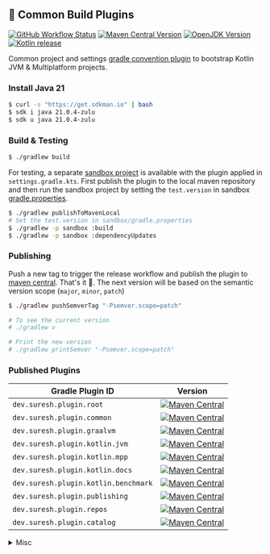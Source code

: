 🐘 Common Build Plugins
----------

[![GitHub Workflow Status][gha_badge]][gha_url]
[![Maven Central Version][maven_img]][maven_url]
[![OpenJDK Version][java_img]][java_url]
[![Kotlin release][kt_img]][kt_url]

Common project and
settings [gradle convention plugin](https://docs.gradle.org/current/samples/sample_convention_plugins.html) to bootstrap
Kotlin JVM & Multiplatform projects.

### Install Java 21

```bash
$ curl -s "https://get.sdkman.io" | bash
$ sdk i java 21.0.4-zulu
$ sdk u java 21.0.4-zulu
```

### Build & Testing

  ```bash
  $ ./gradlew build
  ```

For testing, a separate [sandbox project](/sandbox) is available with the plugin applied in `settings.gradle.kts`.
First publish the plugin to the local maven repository and then run the sandbox project by setting the `test.version` in
sandbox [gradle.properties](/sandbox/gradle.properties).

   ```bash
   $ ./gradlew publishToMavenLocal
   # Set the test.version in sandbox/gradle.properties
   $ ./gradlew -p sandbox :build
   $ ./gradlew -p sandbox :dependencyUpdates
   ```

### Publishing

Push a new tag to trigger the release workflow and publish the plugin
to [maven central](https://repo1.maven.org/maven2/dev/suresh/build/). That's it 🎉.
The next version will be based on the semantic version scope (`major`, `minor`, `patch`)

   ```bash
   $ ./gradlew pushSemverTag "-Psemver.scope=patch"

   # To see the current version
   # ./gradlew v

   # Print the new version
   # ./gradlew printSemver "-Psemver.scope=patch"
   ```

### Published Plugins

| **Gradle Plugin ID**                 | **Version**                                                                                                                                                                                                                                |
|--------------------------------------|--------------------------------------------------------------------------------------------------------------------------------------------------------------------------------------------------------------------------------------------|
| `dev.suresh.plugin.root`             | [![Maven Central](https://img.shields.io/maven-central/v/dev.suresh.plugin.root/dev.suresh.plugin.root.gradle.plugin?logo=gradle&logoColor=white&color=00B4E6)](https://repo1.maven.org/maven2/dev/suresh/plugin/)                         |
| `dev.suresh.plugin.common`           | [![Maven Central](https://img.shields.io/maven-central/v/dev.suresh.plugin.common/dev.suresh.plugin.common.gradle.plugin?logo=gradle&logoColor=white&color=00B4E6)](https://repo1.maven.org/maven2/dev/suresh/plugin/)                     |
| `dev.suresh.plugin.graalvm`          | [![Maven Central](https://img.shields.io/maven-central/v/dev.suresh.plugin.graalvm/dev.suresh.plugin.graalvm.gradle.plugin?logo=gradle&logoColor=white&color=00B4E6)](https://repo1.maven.org/maven2/dev/suresh/plugin/)                   |
| `dev.suresh.plugin.kotlin.jvm`       | [![Maven Central](https://img.shields.io/maven-central/v/dev.suresh.plugin.kotlin.jvm/dev.suresh.plugin.kotlin.jvm.gradle.plugin?logo=gradle&logoColor=white&color=00B4E6)](https://repo1.maven.org/maven2/dev/suresh/plugin/)             |
| `dev.suresh.plugin.kotlin.mpp`       | [![Maven Central](https://img.shields.io/maven-central/v/dev.suresh.plugin.kotlin.mpp/dev.suresh.plugin.kotlin.mpp.gradle.plugin?logo=gradle&logoColor=white&color=00B4E6)](https://repo1.maven.org/maven2/dev/suresh/plugin/)             |
| `dev.suresh.plugin.kotlin.docs`      | [![Maven Central](https://img.shields.io/maven-central/v/dev.suresh.plugin.kotlin.docs/dev.suresh.plugin.kotlin.docs.gradle.plugin?logo=gradle&logoColor=white&color=00B4E6)](https://repo1.maven.org/maven2/dev/suresh/plugin/)           |
| `dev.suresh.plugin.kotlin.benchmark` | [![Maven Central](https://img.shields.io/maven-central/v/dev.suresh.plugin.kotlin.benchmark/dev.suresh.plugin.kotlin.benchmark.gradle.plugin?logo=gradle&logoColor=white&color=00B4E6)](https://repo1.maven.org/maven2/dev/suresh/plugin/) |
| `dev.suresh.plugin.publishing`       | [![Maven Central](https://img.shields.io/maven-central/v/dev.suresh.plugin.publishing/dev.suresh.plugin.publishing.gradle.plugin?logo=gradle&logoColor=white&color=00B4E6)](https://repo1.maven.org/maven2/dev/suresh/plugin/)             |
| `dev.suresh.plugin.repos`            | [![Maven Central](https://img.shields.io/maven-central/v/dev.suresh.plugin.repos/dev.suresh.plugin.repos.gradle.plugin?logo=gradle&logoColor=white&color=00B4E6)](https://repo1.maven.org/maven2/dev/suresh/plugin/)                       |
| `dev.suresh.plugin.catalog`          | [![Maven Central](https://img.shields.io/maven-central/v/dev.suresh.plugin.catalog/dev.suresh.plugin.catalog.gradle.plugin?logo=gradle&logoColor=white&color=00B4E6)](https://repo1.maven.org/maven2/dev/suresh/plugin/)                   |

<details>
<summary>Misc</summary>

### Maven Central

* Publishing

  ```bash
  # Publish to local maven repository
  $ ./gradlew publishToMavenLocal
  $  tree  ~/.m2/repository/dev/suresh/build/

  # Publish the plugins to maven central
  $ ./gradlew publishPluginMavenPublicationToMavenCentralRepository

  # Publish the catalog to maven central
  $ ./gradlew :catalog:publishToMavenCentral
  $ ./gradlew :catalog:publishAndReleaseToMavenCentral
  ```

</details>


<!-- Badges -->

[java_url]: https://www.azul.com/downloads/?version=java-21-lts&package=jdk#zulu

[java_img]: https://img.shields.io/badge/OpenJDK-21-e76f00?logo=openjdk&logoColor=e76f00

[kt_url]: https://github.com/JetBrains/kotlin/releases/latest

[kt_img]: https://img.shields.io/github/v/release/Jetbrains/kotlin?include_prereleases&color=7f53ff&label=Kotlin&logo=kotlin&logoColor=7f53ff

[maven_img]: https://img.shields.io/maven-central/v/dev.suresh.build/plugins?logo=gradle&logoColor=white&color=00B4E6

[maven_url]: https://central.sonatype.com/search?namespace=dev.suresh.build

[maven_dl]: https://search.maven.org/remote_content?g=dev.suresh.build&a=plugins&v=LATEST

[gha_url]: https://github.com/sureshg/build-commons/actions/workflows/build.yml

[gha_badge]: https://img.shields.io/github/actions/workflow/status/sureshg/build-commons/build.yml?branch=main&color=green&label=Build&logo=Github-Actions&logoColor=green

[sty_url]: https://kotlinlang.org/docs/coding-conventions.html

[sty_img]: https://img.shields.io/badge/style-Kotlin--Official-40c4ff.svg?style=for-the-badge&logo=kotlin&logoColor=40c4ff
